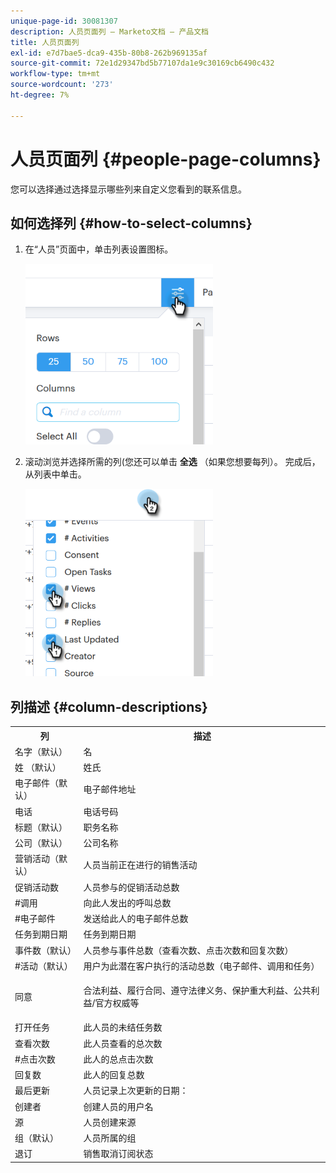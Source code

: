 ```yaml
---
unique-page-id: 30081307
description: 人员页面列 — Marketo文档 — 产品文档
title: 人员页面列
exl-id: e7d7bae5-dca9-435b-80b8-262b969135af
source-git-commit: 72e1d29347bd5b77107da1e9c30169cb6490c432
workflow-type: tm+mt
source-wordcount: '273'
ht-degree: 7%

---
```


# 人员页面列 {#people-page-columns}

您可以选择通过选择显示哪些列来自定义您看到的联系信息。

## 如何选择列 {#how-to-select-columns}

1. 在“人员”页面中，单击列表设置图标。

   ![](assets/one-5.png)

1. 滚动浏览并选择所需的列(您还可以单击 **全选** （如果您想要每列）。 完成后，从列表中单击。

   ![](assets/two-4.png)

## 列描述 {#column-descriptions}

<table> 
 <colgroup> 
  <col> 
  <col> 
 </colgroup> 
 <tbody> 
  <tr> 
   <th>列</th> 
   <th>描述</th> 
  </tr> 
  <tr> 
   <td>名字（默认）</td> 
   <td>名</td> 
  </tr> 
  <tr> 
   <td>姓 （默认）</td> 
   <td>姓氏</td> 
  </tr> 
  <tr> 
   <td colspan="1">电子邮件（默认）</td> 
   <td colspan="1">电子邮件地址</td> 
  </tr> 
  <tr> 
   <td colspan="1">电话</td> 
   <td colspan="1">电话号码</td> 
  </tr> 
  <tr> 
   <td colspan="1">标题（默认）</td> 
   <td colspan="1">职务名称</td> 
  </tr> 
  <tr> 
   <td>公司（默认）</td> 
   <td>公司名称</td> 
  </tr> 
  <tr> 
   <td>营销活动（默认）</td> 
   <td>人员当前正在进行的销售活动</td> 
  </tr> 
  <tr> 
   <td>促销活动数</td> 
   <td>人员参与的促销活动总数</td> 
  </tr> 
  <tr> 
   <td>#调用</td> 
   <td>向此人发出的呼叫总数</td> 
  </tr> 
  <tr> 
   <td>#电子邮件</td> 
   <td>发送给此人的电子邮件总数</td> 
  </tr> 
  <tr> 
   <td>任务到期日期</td> 
   <td>任务到期日期</td> 
  </tr> 
  <tr> 
   <td>事件数（默认）</td> 
   <td>人员参与事件总数（查看次数、点击次数和回复次数）</td> 
  </tr> 
  <tr> 
   <td>#活动（默认）</td> 
   <td>用户为此潜在客户执行的活动总数（电子邮件、调用和任务）</td> 
  </tr> 
  <tr> 
   <td>同意</td> 
   <td><p>合法利益、履行合同、遵守法律义务、保护重大利益、公共利益/官方权威等</p></td> 
  </tr> 
  <tr> 
   <td>打开任务</td> 
   <td>此人员的未结任务数</td> 
  </tr> 
  <tr> 
   <td>查看次数</td> 
   <td>此人员查看的总次数</td> 
  </tr> 
  <tr> 
   <td>#点击次数</td> 
   <td>此人的总点击次数</td> 
  </tr> 
  <tr> 
   <td>回复数</td> 
   <td>此人的回复总数</td> 
  </tr> 
  <tr> 
   <td>最后更新</td> 
   <td>人员记录上次更新的日期：</td> 
  </tr> 
  <tr> 
   <td>创建者</td> 
   <td>创建人员的用户名</td> 
  </tr> 
  <tr> 
   <td>源</td> 
   <td>人员创建来源</td> 
  </tr> 
  <tr> 
   <td>组（默认）</td> 
   <td>人员所属的组</td> 
  </tr> 
  <tr> 
   <td colspan="1">退订</td> 
   <td colspan="1">销售取消订阅状态</td> 
  </tr> 
 </tbody> 
</table>
